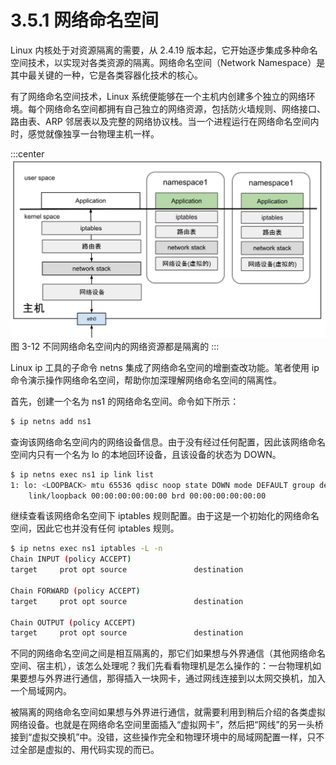 # 3.5.1 网络命名空间

Linux 内核处于对资源隔离的需要，从 2.4.19 版本起，它开始逐步集成多种命名空间技术，以实现对各类资源的隔离。网络命名空间（Network Namespace）是其中最关键的一种，它是各类容器化技术的核心。

有了网络命名空间技术，Linux 系统便能够在一个主机内创建多个独立的网络环境。每个网络命名空间都拥有自己独立的网络资源，包括防火墙规则、网络接口、路由表、ARP 邻居表以及完整的网络协议栈。当一个进程运行在网络命名空间内时，感觉就像独享一台物理主机一样。

:::center
  ![](../assets/linux-namespace.svg)<br/>
 图 3-12 不同网络命名空间内的网络资源都是隔离的
:::

Linux ip 工具的子命令 netns 集成了网络命名空间的增删查改功能。笔者使用 ip 命令演示操作网络命名空间，帮助你加深理解网络命名空间的隔离性。

首先，创建一个名为 ns1 的网络命名空间。命令如下所示：

```bash
$ ip netns add ns1
```

查询该网络命名空间内的网络设备信息。由于没有经过任何配置，因此该网络命名空间内只有一个名为 lo 的本地回环设备，且该设备的状态为 DOWN。

```bash
$ ip netns exec ns1 ip link list 
1: lo: <LOOPBACK> mtu 65536 qdisc noop state DOWN mode DEFAULT group default qlen 1000
    link/loopback 00:00:00:00:00:00 brd 00:00:00:00:00:00
```

继续查看该网络命名空间下 iptables 规则配置。由于这是一个初始化的网络命名空间，因此它也并没有任何 iptables 规则。

```bash
$ ip netns exec ns1 iptables -L -n
Chain INPUT (policy ACCEPT)
target     prot opt source               destination         

Chain FORWARD (policy ACCEPT)
target     prot opt source               destination         

Chain OUTPUT (policy ACCEPT)
target     prot opt source               destination 
```

不同的网络命名空间之间是相互隔离的，那它们如果想与外界通信（其他网络命名空间、宿主机），该怎么处理呢？我们先看看物理机是怎么操作的：一台物理机如果要想与外界进行通信，那得插入一块网卡，通过网线连接到以太网交换机，加入一个局域网内。

被隔离的网络命名空间如果想与外界进行通信，就需要利用到稍后介绍的各类虚拟网络设备。也就是在网络命名空间里面插入“虚拟网卡”，然后把“网线”的另一头桥接到“虚拟交换机”中。没错，这些操作完全和物理环境中的局域网配置一样，只不过全部是虚拟的、用代码实现的而已。